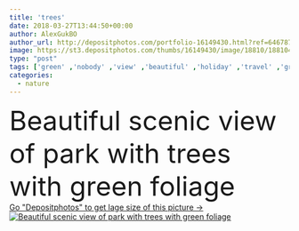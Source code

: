 ```yaml
---
title: 'trees'
date: 2018-03-27T13:44:50+00:00
author: AlexGukBO
author_url: http://depositphotos.com/portfolio-16149430.html?ref=64678756
image: https://st3.depositphotos.com/thumbs/16149430/image/18810/188104598/api_thumb_450.jpg?forcejpeg=true
type: "post"
tags: ['green' ,'nobody' ,'view' ,'beautiful' ,'holiday' ,'travel' ,'grass' ,'park' ,'outdoors' ,'scene' ,'nature' ,'leaves' ,'majestic' ,'plants' ,'flora' ,'foliage' ,'idyllic' ,'tranquil' ,'scenery' ,'tourism' ,'tranquility' ,'vacation' ,'journey' ,'outside' ,'trip' ,'asia' ,'voyage' ,'sightseeing' ,'destination' ,'weekend' ,'daytime' ,'kandy' ,'beauty in nature' ,'scenic view' ,'Non Urban Scene' ,'natural beauty' ,'Sri Lanka' ,'Natural Landmark' ]
categories: 
  - nature
---
```

<div aling="center">
            <font size="60"> Beautiful scenic view of park with trees with green foliage</font>   
</div>
<div>
    <a href='https://depositphotos.com/188104598/stock-photo-trees.html?ref=64678756' target=_blank > Go "Depositphotos" to get lage size of this picture ->
        <img href='https://depositphotos.com/188104598/stock-photo-trees.html?ref=64678756' src='https://st3.depositphotos.com/16149430/18810/i/950/depositphotos_188104598-stock-photo-trees.jpg?forcejpeg=true' alt='Beautiful scenic view of park with trees with green foliage' >
    </a>
</div>
